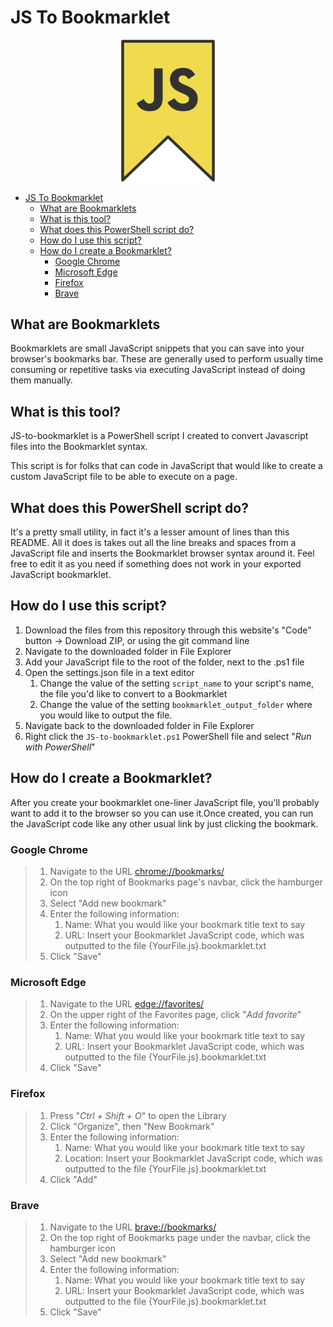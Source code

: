 # JS To Bookmarklet

<p align="center">
<img alt="JavaScript Bookmarklet Logo" src="./README_images/JavaScript-Bookmarklet-logo.png" width="150px">
</p>  

- [JS To Bookmarklet](#js-to-bookmarklet)
  - [What are Bookmarklets](#what-are-bookmarklets)
  - [What is this tool?](#what-is-this-tool)
  - [What does this PowerShell script do?](#what-does-this-powershell-script-do)
  - [How do I use this script?](#how-do-i-use-this-script)
  - [How do I create a Bookmarklet?](#how-do-i-create-a-bookmarklet)
    - [Google Chrome](#google-chrome)
    - [Microsoft Edge](#microsoft-edge)
    - [Firefox](#firefox)
    - [Brave](#brave)

## What are Bookmarklets

Bookmarklets are small JavaScript snippets that you can save into your browser's bookmarks bar. These are generally used to perform usually time consuming or repetitive tasks via executing JavaScript instead of doing them manually.

## What is this tool?

JS-to-bookmarklet is a PowerShell script I created to convert Javascript files into the Bookmarklet syntax.

This script is for folks that can code in JavaScript that would like to create a custom JavaScript file to be able to execute on a page.

## What does this PowerShell script do?

It's a pretty small utility, in fact it's a lesser amount of lines than this README. All it does is takes out all the line breaks and spaces from a JavaScript file and inserts the Bookmarklet browser syntax around it. Feel free to edit it as you need if something does not work in your exported JavaScript bookmarklet.

## How do I use this script?

1. Download the files from this repository through this website's "Code" button -> Download ZIP, or using the git command line
2. Navigate to the downloaded folder in File Explorer
3. Add your JavaScript file to the root of the folder, next to the .ps1 file
4. Open the settings.json file in a text editor
   1. Change the value of the setting ```script_name``` to your script's name, the file you'd like to convert to a Bookmarklet
   2. Change the value of the setting ```bookmarklet_output_folder``` where you would like to output the file.
5. Navigate back to the downloaded folder in File Explorer
6. Right click the ```JS-to-bookmarklet.ps1``` PowerShell file and select "_Run with PowerShell_"

## How do I create a Bookmarklet?

After you create your bookmarklet one-liner JavaScript file, you'll probably want to add it to the browser so you can use it.Once created, you can run the JavaScript code like any other usual link by just clicking the bookmark.

### Google Chrome

> 1. Navigate to the URL [chrome://bookmarks/](https://chrome://bookmarks/)
> 2. On the top right of Bookmarks page's navbar, click the hamburger icon
> 3. Select "Add new bookmark"
> 4. Enter the following information:
>    1. Name: What you would like your bookmark title text to say
>    2. URL: Insert your Bookmarklet JavaScript code, which was outputted to the file {YourFile.js}.bookmarklet.txt
> 5. Click "Save"

### Microsoft Edge

> 1. Navigate to the URL [edge://favorites/](https://edge://favorites/)
> 2. On the upper right of the Favorites page, click "_Add favorite_"
> 3. Enter the following information:
>    1. Name: What you would like your bookmark title text to say
>    2. URL: Insert your Bookmarklet JavaScript code, which was outputted to the file {YourFile.js}.bookmarklet.txt
> 4. Click "Save"

### Firefox

> 1. Press "_Ctrl + Shift + O_" to open the Library
> 2. Click "Organize", then "New Bookmark"
> 3. Enter the following information:
>    1. Name: What you would like your bookmark title text to say
>    2. Location: Insert your Bookmarklet JavaScript code, which was outputted to the file {YourFile.js}.bookmarklet.txt
> 4. Click "Add"

### Brave

> 1. Navigate to the URL [brave://bookmarks/](brave://bookmarks/)
> 2. On the top right of Bookmarks page under the navbar, click the hamburger icon
> 3. Select "Add new bookmark"
> 4. Enter the following information:
>    1. Name: What you would like your bookmark title text to say
>    2. URL: Insert your Bookmarklet JavaScript code, which was outputted to the file {YourFile.js}.bookmarklet.txt
> 5. Click "Save"
